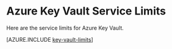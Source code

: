 <properties
    pageTitle="Azure Key Vault Service Limits | Azure"
    description="Learn about the service limits for Azure Key Vault."
    documentationcenter="dev-center-name"
    services="key-vault"
    author="cabailey"
    manager="mbaldwin"
    editor="" />
<tags
    ms.assetid="1a5f1222-57f0-4a2a-98ee-92bb899f9d75"
    ms.service="key-vault"
    ms.devlang="na"
    ms.topic="article"
    ms.tgt_pltfrm="na"
    ms.workload="identity"
    ms.date="12/06/2016"
    wacn.date=""
    ms.author="mbaldwin" />

# Azure Key Vault Service Limits
Here are the service limits for Azure Key Vault.

[AZURE.INCLUDE [key-vault-limits](../../includes/key-vault-limits.md)]
